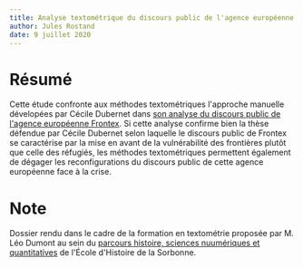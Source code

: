 ```yaml
---
title: Analyse textométrique du discours public de l'agence européenne Frontex
author: Jules Rostand
date: 9 juillet 2020
---
```


# Résumé

Cette étude confronte aux méthodes textométriques l'approche manuelle dévelopées par Cécile Dubernet dans [son analyse du discours public de l'agence européenne Frontex](https://www.pantheonsorbonne.fr/axe-de-recherche/pole-informatique-de-recherche-et-denseignement-en-histoire/master-recherche/parcours-histoire-sciences-numeriques-et-quantitatives/). Si cette analyse confirme bien la thèse défendue par Cécile Dubernet selon laquelle le discours public de Frontex se caractérise par la mise en avant de la vulnérabilité des frontières plutôt que celle des réfugiés, les méthodes textométriques permettent également de dégager les reconfigurations du discours public de cette agence européenne face à la crise.

# Note

Dossier rendu dans le cadre de la formation en textométrie proposée par M. Léo Dumont au sein du [parcours histoire, sciences nuumériques et quantitatives](https://www.pantheonsorbonne.fr/axe-de-recherche/pole-informatique-de-recherche-et-denseignement-en-histoire/master-recherche/parcours-histoire-sciences-numeriques-et-quantitatives/) de l'École d'Histoire de la Sorbonne.
